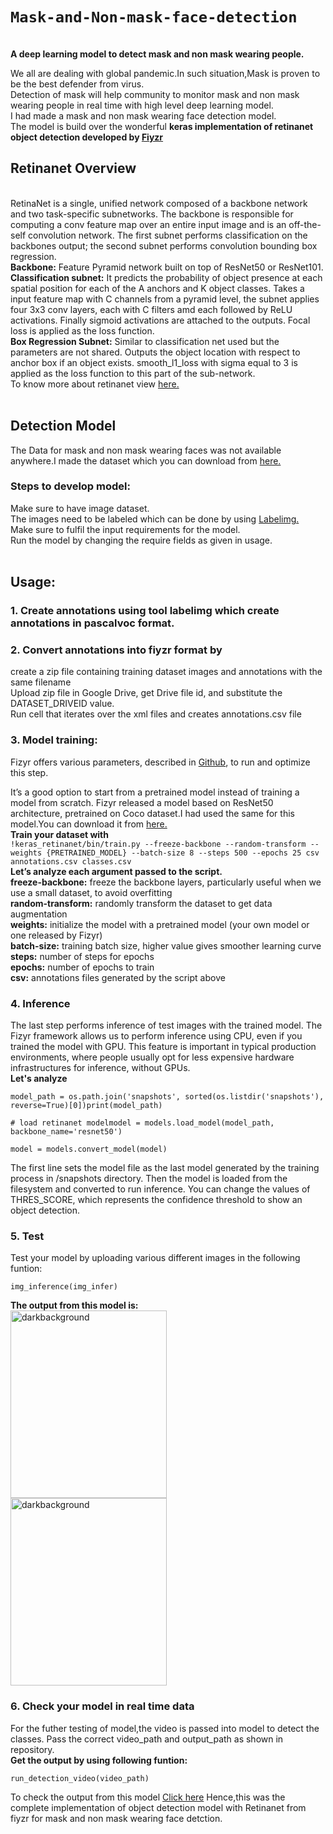 # `Mask-and-Non-mask-face-detection`
<br>
<strong>A deep learning model to detect mask and non mask wearing people.</strong>
<br>

We all are dealing with global pandemic.In such situation,Mask is proven to be the best defender from virus.<br>
Detection of mask will help community to monitor mask and non mask wearing people in real time with high level deep learning model.<br>
I had made a mask and non mask wearing face detection model.<br>
The model is build over the wonderful <strong>keras implementation of retinanet object detection developed by <a  href="https://github.com/fizyr/keras-retinanet1">Fiyzr</a></strong>
<br>

<h2>Retinanet Overview</h2>
<br>
RetinaNet is a single, unified network composed of a backbone network and two task-specific subnetworks. The backbone is responsible for computing a conv feature map over an entire input image and is an off-the-self convolution network. The first subnet performs classification on the backbones output; the second subnet performs convolution bounding box regression.
<br>
<strong>Backbone:</strong> Feature Pyramid network built on top of ResNet50 or ResNet101.
<br>
<strong>Classification subnet:</strong> It predicts the probability of object presence at each spatial position for each of the A anchors and K object classes. Takes a input feature map with C channels from a pyramid level, the subnet applies four 3x3 conv layers, each with C filters amd each followed by ReLU activations. Finally sigmoid activations are attached to the outputs. Focal loss is applied as the loss function.
<br>
<strong>Box Regression Subnet:</strong> Similar to classification net used but the parameters are not shared. Outputs the object location with respect to anchor box if an object exists. smooth_l1_loss with sigma equal to 3 is applied as the loss function to this part of the sub-network.
<br>
To know more about retinanet view <a href="https://medium.com/@14prakash/the-intuition-behind-retinanet-eb636755607d">here.</a>
<br>
<br>
<h2>Detection Model</h2>
The Data for mask and non mask wearing faces was not available anywhere.I made the dataset which you can download from <a href="https://drive.google.com/file/d/1Iz4rYUWJRXY_UG0VDwMpRAG2Oi8LrvKl/view?usp=sharing">here.</a>
<br>
<h3>Steps to develop model:</h3>
Make sure to have image dataset.<br>
The images need to be labeled which can be done by using <a href="https://github.com/tzutalin/labelImg">Labelimg.</a><br>
Make sure to fulfil the input requirements for the model.<br>
Run the model by changing the require fields as given in usage.
<br>
<br>
<h2>Usage:</h2>
<h3>1. Create annotations using tool labelimg which create annotations in pascalvoc format.</h3>

<h3>2. Convert annotations into fiyzr format by </h3>
create a zip file containing training dataset images and annotations with the same filename <br>
Upload zip file in Google Drive, get Drive file id, and substitute the DATASET_DRIVEID value.<br>
Run cell that iterates over the xml files and creates annotations.csv file
  
<h3>3. Model training:</h3>
Fizyr offers various parameters, described in <a href="https://github.com/fizyr/keras-          retinanet/blob/c841da27f540084d27e971b6d00c178ff005d344/keras_retinanet/bin/train.py#L358">Github</a>, to run and optimize this step.

It’s a good option to start from a pretrained model instead of training a model from scratch. Fizyr released a model based on     ResNet50 architecture, pretrained on Coco dataset.I had used the same for this model.You can download it from <a href="https://github.com/fizyr/keras-retinanet/releases">here.</a><br>
<strong>Train your dataset with</strong>
<br>
 `!keras_retinanet/bin/train.py --freeze-backbone --random-transform --weights {PRETRAINED_MODEL} --batch-size 8 --steps 500 --epochs 25 csv annotations.csv classes.csv`
<br>
<strong>Let’s analyze each argument passed to the script.</strong><br>
<strong>freeze-backbone:</strong> freeze the backbone layers, particularly useful when we use a small dataset, to avoid overfitting<br>
<strong>random-transform:</strong> randomly transform the dataset to get data augmentation<br>
<strong>weights:</strong> initialize the model with a pretrained model (your own model or one released by Fizyr)<br>
<strong>batch-size:</strong> training batch size, higher value gives smoother learning curve<br>
<strong>steps:</strong> number of steps for epochs<br>
<strong>epochs:</strong> number of epochs to train<br>
<strong>csv:</strong> annotations files generated by the script above
     
<h3>4. Inference</h3>
The last step performs inference of test images with the trained model.
The Fizyr framework allows us to perform inference using CPU, even if you trained the model with GPU. This feature is important in      typical production environments, where people usually opt for less expensive hardware infrastructures for inference, without GPUs.<br>
<strong>Let's analyze</strong>

`model_path = os.path.join('snapshots', sorted(os.listdir('snapshots'), reverse=True)[0])print(model_path)`

`# load retinanet modelmodel = models.load_model(model_path, backbone_name='resnet50')`

`model = models.convert_model(model)`

The first line sets the model file as the last model generated by the training process in /snapshots directory. Then the model is        loaded from the filesystem and converted to run inference.
You can change the values of THRES_SCORE, which represents the confidence threshold to show an object detection.
 
<h3>5. Test</h3>
Test your model by uploading various different images in the following funtion:

`img_inference(img_infer)`

<strong>The output from this model is:</strong>
<br>
    <img width="250" height="300" src="https://github.com/nehasm/Mask-and-Non-mask-face-detection/blob/master/output/output1.PNG" alt="darkbackground" border="0">
 <br>
    <img width="250" height="300" src="https://github.com/nehasm/Mask-and-Non-mask-face-detection/blob/master/output/output2.PNG" alt="darkbackground" border="0">

<h3>6. Check your model in real time data</h3>
For the futher testing of model,the video is passed into model to detect the classes.
Pass the correct video_path and output_path as shown in repository.<br>
<strong>Get the output by using following funtion:</strong>

`run_detection_video(video_path)`

To check the output from this model <a href="https://drive.google.com/file/d/1oNG2glGKtfNl-2mXL-e4Y4TEABMDbSbY/view?usp=sharing">Click here</a>
Hence,this was the complete implementation of object detection model with Retinanet from fiyzr for mask and non mask wearing face detction. 
   

     
     





